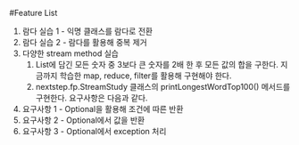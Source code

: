 #Feature List
1. 람다 실습 1 - 익명 클래스를 람다로 전환
2. 람다 실습 2 - 람다를 활용해 중복 제거
3. 다양한 stream method 실습
    1. List에 담긴 모든 숫자 중 3보다 큰 숫자를 2배 한 후 모든 값의 합을 구한다. 지금까지 학습한 map, reduce, filter를 활용해 구현해야 한다.
    2. nextstep.fp.StreamStudy 클래스의 printLongestWordTop100() 메서드를 구현한다. 요구사항은 다음과 같다.
4. 요구사항 1 - Optional을 활용해 조건에 따른 반환
5. 요구사항 2 - Optional에서 값을 반환
6. 요구사항 3 - Optional에서 exception 처리